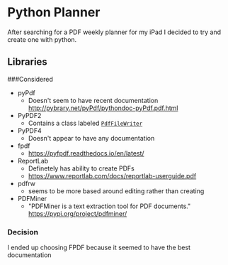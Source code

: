 # Python Planner

After searching for a PDF weekly planner for my iPad I decided to try and create one with python.

## Libraries
###Considered

- pyPdf
  - Doesn't seem to have recent documentation http://pybrary.net/pyPdf/pythondoc-pyPdf.pdf.html
- PyPDF2
  - Contains a class labeled [`PdfFileWriter`](https://pythonhosted.org/PyPDF2/PdfFileWriter.html)
- PyPDF4
  - Doesn't appear to have any documentation
- fpdf
  - https://pyfpdf.readthedocs.io/en/latest/
- ReportLab
  - Definetely has ability to create PDFs
  - https://www.reportlab.com/docs/reportlab-userguide.pdf
- pdfrw
  - seems to be more based around editing rather than creating
- PDFMiner
  - "PDFMiner is a text extraction tool for PDF documents." https://pypi.org/project/pdfminer/

### Decision
I ended up choosing FPDF because it seemed to have the best documentation